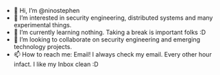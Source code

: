 - 👋 Hi, I’m @ninostephen
- 👀 I’m interested in security engineering, distributed systems and many experimental things.
- 🌱 I’m currently learning nothing. Taking a break is important folks :D
- 💞️ I’m looking to collaborate on security engineering and emerging technology projects.
- 📫 How to reach me: Email! I always check my email. Every other hour infact. I like my Inbox clean :D

<!---
ninostephen/ninostephen is a ✨ special ✨ repository because its `README.md` (this file) appears on your GitHub profile.
You can click the Preview link to take a look at your changes.
--->
